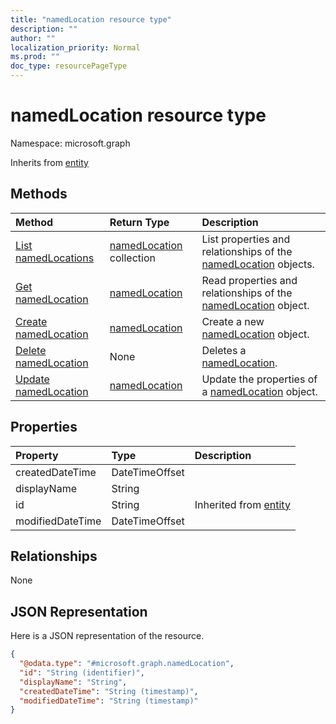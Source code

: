 ```yaml
---
title: "namedLocation resource type"
description: ""
author: ""
localization_priority: Normal
ms.prod: ""
doc_type: resourcePageType
---
```


# namedLocation resource type


Namespace: microsoft.graph




Inherits from [entity](../resources/entity.md)

## Methods
|Method|Return Type|Description|
|:---|:---|:---|
|[List namedLocations](../api/namedlocation-list.md)|[namedLocation](../resources/namedlocation.md) collection|List properties and relationships of the [namedLocation](../resources/namedlocation.md) objects.|
|[Get namedLocation](../api/namedlocation-get.md)|[namedLocation](../resources/namedlocation.md)|Read properties and relationships of the [namedLocation](../resources/namedlocation.md) object.|
|[Create namedLocation](../api/namedlocation-create.md)|[namedLocation](../resources/namedlocation.md)|Create a new [namedLocation](../resources/namedlocation.md) object.|
|[Delete namedLocation](../api/namedlocation-delete.md)|None|Deletes a [namedLocation](../resources/namedlocation.md).|
|[Update namedLocation](../api/namedlocation-update.md)|[namedLocation](../resources/namedlocation.md)|Update the properties of a [namedLocation](../resources/namedlocation.md) object.|

## Properties
|Property|Type|Description|
|:---|:---|:---|
|createdDateTime|DateTimeOffset||
|displayName|String||
|id|String| Inherited from [entity](../resources/entity.md)|
|modifiedDateTime|DateTimeOffset||

## Relationships
None

## JSON Representation
Here is a JSON representation of the resource.
<!-- {
  "blockType": "resource",
  "keyProperty": "id",
  "@odata.type": "microsoft.graph.namedLocation",
  "baseType": "microsoft.graph.entity",
  "openType": false
}
-->
``` json
{
  "@odata.type": "#microsoft.graph.namedLocation",
  "id": "String (identifier)",
  "displayName": "String",
  "createdDateTime": "String (timestamp)",
  "modifiedDateTime": "String (timestamp)"
}
```

